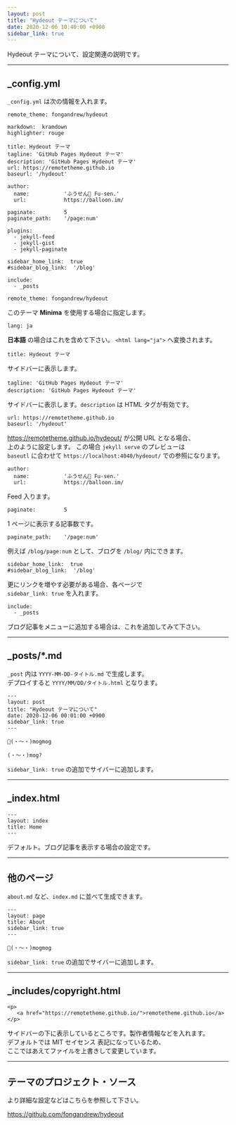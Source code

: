 ```yaml
---
layout: post
title: "Hydeout テーマについて"
date: 2020-12-06 10:40:00 +0900
sidebar_link: true
---
```


Hydeout テーマについて、設定関連の説明です。

___

## _config.yml

`_config.yml` は次の情報を入れます。

```
remote_theme: fongandrew/hydeout

markdown:  kramdown
highlighter: rouge

title: Hydeout テーマ
tagline: 'GitHub Pages Hydeout テーマ'
description: 'GitHub Pages Hydeout テーマ'
url: https://remotetheme.github.io
baseurl: '/hydeout'

author:
  name:           'ふうせん🎈 Fu-sen.'
  url:            https://balloon.im/

paginate:         5
paginate_path:    '/page:num'

plugins:
  - jekyll-feed
  - jekyll-gist
  - jekyll-paginate

sidebar_home_link:  true
#sidebar_blog_link:  '/blog'

include:
  - _posts
```

```
remote_theme: fongandrew/hydeout
```

このテーマ **Minima** を使用する場合に指定します。

```
lang: ja
```

**日本語** の場合はこれを含めて下さい。 `<html lang="ja">` へ変換されます。

```
title: Hydeout テーマ
```

サイドバーに表示します。

```
tagline: 'GitHub Pages Hydeout テーマ'
description: 'GitHub Pages Hydeout テーマ'
```

サイドバーに表示します。`description` は HTML タグが有効です。

```
url: https://remotetheme.github.io
baseurl: '/hydeout'
```

<https://remotetheme.github.io/hydeout/> が公開 URL となる場合、\
上のように設定します。
この場合 `jekyll serve` のプレビューは\
`baseutl` に合わせて `https://localhost:4040/hydeout/` での参照になります。

```
author:
  name:           'ふうせん🎈 Fu-sen.'
  url:            https://balloon.im/
```

Feed 入ります。

```
paginate:         5
```

1 ページに表示する記事数です。

```
paginate_path:    '/page:num'
```

例えば `/blog/page:num` として、ブログを `/blog/` 内にできます。

```
sidebar_home_link:  true
#sidebar_blog_link:  '/blog'
```

更にリンクを増やす必要がある場合、各ページで\
`sidebar_link: true` を入れます。

```
include:
  - _posts
```

ブログ記事をメニューに追加する場合は、これを追加してみて下さい。

___

## _posts/*.md

`_post` 内は `YYYY-MM-DD-タイトル.md` で生成します。\
デプロイすると `YYYY/MM/DD/タイトル.html` となります。

```
---
layout: post
title: "Hydeout テーマについて"
date: 2020-12-06 00:01:00 +0900
sidebar_link: true
---

🍩(・～・)mogmog

(・～・)mog?
```

`sidebar_link: true` の追加でサイバーに追加します。

___

## _index.html

```
---
layout: index
title: Home
---
```

デフォルト。ブログ記事を表示する場合の設定です。

___

## 他のページ

`about.md` など、`index.md` に並べて生成できます。

```
---
layout: page
title: About
sidebar_link: true
---

🍩(・～・)mogmog
```

`sidebar_link: true` の追加でサイバーに追加します。

___

## _includes/copyright.html

```
<p>
   <a href="https://remotetheme.github.io/">remotetheme.github.io</a>
</p>
```

サイドバーの下に表示しているところです。製作者情報などを入れます。\
デフォルトでは MIT セイセンス 表記になっているため、\
ここではあえてファイルを上書きして変更しています。

___

## テーマのプロジェクト・ソース

より詳細な設定などはこちらを参照して下さい。

<https://github.com/fongandrew/hydeout>
